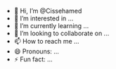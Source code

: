 - 👋 Hi, I’m @Cissehamed
- 👀 I’m interested in ...
- 🌱 I’m currently learning ...
- 💞️ I’m looking to collaborate on ...
- 📫 How to reach me ...
- 😄 Pronouns: ...
- ⚡ Fun fact: ...

<!---
Cissehamed/Cissehamed is a ✨ special ✨ repository because its `README.md` (this file) appears on your GitHub profile.
You can click the Preview link to take a look at your changes.
--->
